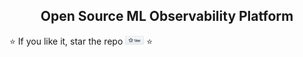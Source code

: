 <h2 align="center">
 Open Source ML Observability Platform
</h2>


⭐️ If you like it, star the repo <a href="https://github.com/waterdipai/waterdip/stargazers"><img src="docs/assets/star_github.png" width="30"/></a> ⭐